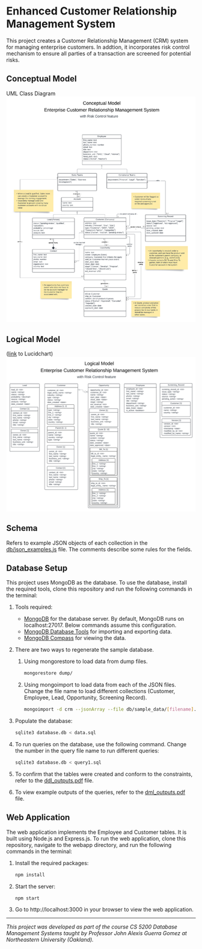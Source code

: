 # Enhanced Customer Relationship Management System

This project creates a Customer Relationship Management (CRM) system for managing enterprise customers. In addtion, it incorporates risk control mechanism to ensure all parties of a transaction are screened for potential risks.

<!-- The system is built using Node.js and Express.js, and uses [database name] as the database. -->

## Conceptual Model

UML Class Diagram
![UML Class Diagram](diagrams/uml.png)

## Logical Model

([link](https://lucid.app/lucidchart/2da1e4e2-e400-4acb-af34-0afa0a122638/edit?view_items=JWWowJgIFUbH&invitationId=inv_f5a92ee0-36d3-4dac-9cdf-52bdf0759fc8) to Lucidchart)
![Logical Model Diagram](diagrams/logical_model.png)

## Schema

Refers to example JSON objects of each collection in the [db/json_examples.js](db/json_examples.js) file. The comments describe some rules for the fields.

## Database Setup

This project uses MongoDB as the database. To use the database, install the required tools, clone this repository and run the following commands in the terminal:

1. Tools required:

   - [MongoDB](https://www.mongodb.com/try/download/community) for the database server. By default, MongoDB runs on localhost:27017. Below commands assume this configuration.
   - [MongoDB Database Tools](https://www.mongodb.com/try/download/database-tools) for importing and exporting data.
   - [MongoDB Compass](https://www.mongodb.com/try/download/compass) for viewing the data.

1. There are two ways to regenerate the sample database.

   1. Using mongorestore to load data from dump files.

      ```bash
      mongorestore dump/
      ```

   2. Using mongoimport to load data from each of the JSON files. Change the file name to load different collections (Customer, Employee, Lead, Opportunity, Screening Record).

      ```bash
      mongoimport -d crm --jsonArray --file db/sample_data/[filename].json --jsonArray
      ```

1. Populate the database:

   ```bash
   sqlite3 database.db < data.sql
   ```

1. To run queries on the database, use the following command. Change the number in the query file name to run different queries:

   ```bash
   sqlite3 database.db < query1.sql
   ```

1. To confirm that the tables were created and conform to the constraints, refer to the [ddl_outputs.pdf](docs/ddl_outputs.pdf) file.

1. To view example outputs of the queries, refer to the [dml_outputs.pdf](docs/dml_outputs.pdf) file.

## Web Application

The web application implements the Employee and Customer tables. It is built using Node.js and Express.js. To run the web application, clone this repository, navigate to the webapp directory, and run the following commands in the terminal:

1. Install the required packages:

   ```bash
   npm install
   ```

2. Start the server:

   ```bash
   npm start
   ```

3. Go to http://localhost:3000 in your browser to view the web application.

---

_This project was developed as part of the course CS 5200 Database Management Systems taught by Professor John Alexis Guerra Gomez at Northeastern University (Oakland)._
